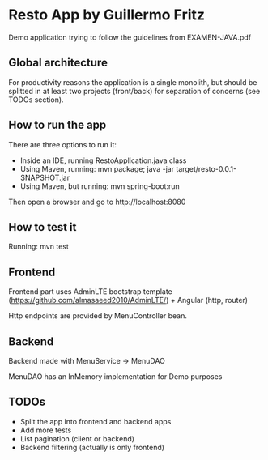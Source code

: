 
# Resto App by Guillermo Fritz

Demo application trying to follow the guidelines from EXAMEN-JAVA.pdf

## Global architecture

For productivity reasons the application is a single monolith, but should be splitted in at least two projects (front/back) for separation of concerns (see TODOs section).

## How to run the app

There are three options to run it:

*   Inside an IDE, running RestoApplication.java class
*   Using Maven, running: mvn package; java -jar target/resto-0.0.1-SNAPSHOT.jar
*	Using Maven, but running: mvn spring-boot:run 

Then open a browser and go to http://localhost:8080

## How to test it

Running: mvn test

## Frontend

Frontend part uses AdminLTE bootstrap template (https://github.com/almasaeed2010/AdminLTE/) + Angular (http, router)

Http endpoints are provided by MenuController bean.

## Backend

Backend made with MenuService -> MenuDAO

MenuDAO has an InMemory implementation for Demo purposes

## TODOs

*	Split the app into frontend and backend apps
*	Add more tests
*	List pagination (client or backend)
*	Backend filtering (actually is only frontend)
